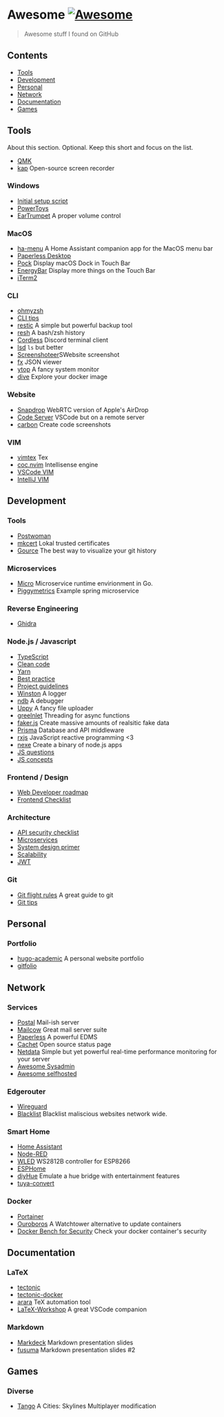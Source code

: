 # Awesome [![Awesome](https://awesome.re/badge.svg)](https://awesome.re)

> Awesome stuff I found on GitHub

## Contents

- [Tools](#tools)
- [Development](#development)
- [Personal](#personal)
- [Network](#network)
- [Documentation](#documentation)
- [Games](#games)

## Tools

About this section. Optional. Keep this short and focus on the list.

- [QMK](https://github.com/qmk/qmk_firmware)
- [kap](https://github.com/wulkano/kap) Open-source screen recorder

### Windows

- [Initial setup script](https://github.com/Disassembler0/Win10-Initial-Setup-Script)
- [PowerToys](https://github.com/microsoft/PowerToys)
- [EarTrumpet](https://github.com/File-New-Project/EarTrumpet) A proper volume control

### MacOS

- [ha-menu](https://github.com/codechimp-org/ha-menu) A Home Assistant companion app for the MacOS menu bar
- [Paperless Desktop](https://github.com/thomasbrueggemann/paperless-desktop)
- [Pock](https://github.com/pigigaldi/Pock) Display macOS Dock in Touch Bar
- [EnergyBar](https://github.com/billziss-gh/EnergyBar) Display more things on the Touch Bar
- [iTerm2](https://www.iterm2.com/)

### CLI

- [ohmyzsh](https://github.com/ohmyzsh/ohmyzsh)
- [CLI tips](https://github.com/jlevy/the-art-of-command-line)
- [restic](https://github.com/restic/restic) A simple but powerful backup tool
- [resh](https://github.com/curusarn/resh) A bash/zsh history
- [Cordless](https://github.com/Bios-Marcel/cordless) Discord terminal client
- [lsd](https://github.com/Peltoche/lsd) `ls` but better
- [Screenshoteer](https://github.com/vladocar/screenshoteer)SWebsite screenshot
- [fx](https://github.com/antonmedv/fx) JSON viewer
- [ytop](https://github.com/cjbassi/ytop) A fancy system monitor
- [dive](https://github.com/wagoodman/dive) Explore your docker image

### Website

- [Snapdrop](https://snapdrop.net/) WebRTC version of Apple's AirDrop
- [Code Server](https://github.com/cdr/code-server) VSCode but on a remote server
- [carbon](https://github.com/carbon-app/carbon) Create code screenshots

### VIM

- [vimtex](https://github.com/lervag/vimtex) Tex
- [coc.nvim](https://github.com/neoclide/coc.nvim) Intellisense engine
- [VSCode VIM](https://github.com/VSCodeVim/Vim)
- [IntelliJ VIM](https://github.com/JetBrains/ideavim)

## Development

### Tools

- [Postwoman](https://github.com/liyasthomas/postwoman)
- [mkcert](https://github.com/FiloSottile/mkcert) Lokal trusted certificates
- [Gource](https://gource.io/) The best way to visualize your git history

### Microservices

- [Micro](https://github.com/micro/micro) Microservice runtime envirionment in Go.
- [Piggymetrics](https://github.com/sqshq/piggymetrics) Example spring microservice

### Reverse Engineering

- [Ghidra](https://github.com/NationalSecurityAgency/ghidra)

### Node.js / Javascript

- [TypeScript](https://github.com/microsoft/TypeScript)
- [Clean code](https://github.com/ryanmcdermott/clean-code-javascript)
- [Yarn](https://github.com/yarnpkg/yarn)
- [Best practice](https://github.com/goldbergyoni/nodebestpractices)
- [Project guidelines](https://github.com/elsewhencode/project-guidelines)
- [Winston](https://github.com/winstonjs/winston) A logger
- [ndb](https://github.com/GoogleChromeLabs/ndb) A debugger
- [Uppy](https://github.com/transloadit/uppy) A fancy file uploader
- [greelnlet](https://github.com/developit/greenlet) Threading for async functions
- [faker.js](https://github.com/Marak/faker.js) Create massive amounts of realsitic fake data
- [Prisma](https://github.com/prisma/prisma) Database and API middleware
- [rxjs](https://github.com/ReactiveX/rxjs) JavaScript reactive programming <3
- [nexe](https://github.com/nexe/nexe) Create a binary of node.js apps
- [JS questions](https://github.com/lydiahallie/javascript-questions)
- [JS concepts](https://github.com/leonardomso/33-js-concepts)

### Frontend / Design

- [Web Developer roadmap](https://github.com/kamranahmedse/developer-roadmap)
- [Frontend Checklist](https://github.com/thedaviddias/Front-End-Checklist)

### Architecture

- [API security checklist](https://github.com/shieldfy/API-Security-Checklist)
- [Microservices](https://github.com/mfornos/awesome-microservices)
- [System design primer](https://github.com/donnemartin/system-design-primer)
- [Scalability](https://github.com/binhnguyennus/awesome-scalability)
- [JWT](https://github.com/dwyl/learn-json-web-tokens)

### Git

- [Git flight rules](https://github.com/k88hudson/git-flight-rules) A great guide to git
- [Git tips](https://github.com/git-tips/tips)

## Personal

### Portfolio

- [hugo-academic](https://github.com/gcushen/hugo-academic) A personal website portfolio
- [gitfolio](https://github.com/imfunniee/gitfolio)

## Network

### Services

- [Postal](https://github.com/postalhq/postal) Mail-ish server
- [Mailcow](https://github.com/mailcow/mailcow-dockerized) Great mail server suite
- [Paperless](https://github.com/the-paperless-project/paperless) A powerful EDMS
- [Cachet](https://github.com/CachetHQ/Cachet) Open source status page
- [Netdata](https://github.com/netdata/netdata) Simple but yet powerful real-time performance monitoring for your server
- [Awesome Sysadmin](https://github.com/n1trux/awesome-sysadmin)
- [Awesome selfhosted](https://github.com/awesome-selfhosted/awesome-selfhosted)

### Edgerouter

- [Wireguard](https://github.com/Lochnair/vyatta-wireguard)
- [Blacklist](https://github.com/britannic/blacklist) Blacklist maliscious websites network wide.

### Smart Home

- [Home Assistant](https://www.home-assistant.io/)
- [Node-RED](https://github.com/node-red/node-red)
- [WLED](https://github.com/Aircoookie/WLED) WS2812B controller for ESP8266
- [ESPHome](https://github.com/esphome/esphome)
- [diyHue](https://github.com/diyhue/diyHue) Emulate a hue bridge with entertainment features
- [tuya-convert](https://github.com/ct-Open-Source/tuya-convert)

### Docker

- [Portainer](https://portainer.io)
- [Ouroboros](https://github.com/pyouroboros/ouroboros) A Watchtower alternative to update containers
- [Docker Bench for Security](https://github.com/docker/docker-bench-security) Check your docker container's security

## Documentation

### LaTeX

- [tectonic](https://github.com/tectonic-typesetting/tectonic)
- [tectonic-docker](https://github.com/rekka/tectonic-docker)
- [arara](https://github.com/cereda/arara) TeX automation tool
- [LaTeX-Workshop](https://github.com/James-Yu/LaTeX-Workshop) A great VSCode companion

### Markdown

- [Markdeck](https://github.com/arnehilmann/markdeck) Markdown presentation slides
- [fusuma](https://github.com/hiroppy/fusuma) Markdown presentation slides #2

## Games

### Diverse

- [Tango](https://github.com/DominicMaas/Tango) A Cities: Skylines Multiplayer modification

